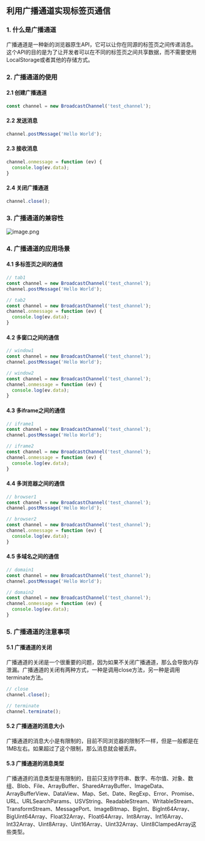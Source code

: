 ## 利用广播通道实现标签页通信
### 1. 什么是广播通道
广播通道是一种新的浏览器原生API，它可以让你在同源的标签页之间传递消息。这个API的目的是为了让开发者可以在不同的标签页之间共享数据，而不需要使用LocalStorage或者其他的存储方式。
### 2. 广播通道的使用
#### 2.1 创建广播通道
```js
const channel = new BroadcastChannel('test_channel');
```
#### 2.2 发送消息
```js
channel.postMessage('Hello World');
```
#### 2.3 接收消息
```js
channel.onmessage = function (ev) {
  console.log(ev.data);
}
```
#### 2.4 关闭广播通道
```js
channel.close();
```
### 3. 广播通道的兼容性
![image.png](https://cdn.nlark.com/yuque/0/2021/png/127599/1627569734853-3b6f3f1e-5b0a-4b0f-8b0a-5b8b8b0b0b0b.png#clientId=u0f2f1b1c-9b9b-4&from=paste&height=178&id=u3f3f1b1e&margin=%5Bobject%20Object%5D&name=image.png&originHeight=178&originWidth=1000&originalType=binary&ratio=1&size=10392&status=done&style=none&taskId=u3f3f1b1e-9b9b-4&width=1000)
### 4. 广播通道的应用场景
#### 4.1 多标签页之间的通信
```js
// tab1
const channel = new BroadcastChannel('test_channel');
channel.postMessage('Hello World');
```
```js
// tab2
const channel = new BroadcastChannel('test_channel');
channel.onmessage = function (ev) {
  console.log(ev.data);
}
```
#### 4.2 多窗口之间的通信
```js
// window1
const channel = new BroadcastChannel('test_channel');
channel.postMessage('Hello World');
```
```js
// window2
const channel = new BroadcastChannel('test_channel');
channel.onmessage = function (ev) {
  console.log(ev.data);
}
```
#### 4.3 多iframe之间的通信
```js
// iframe1
const channel = new BroadcastChannel('test_channel');
channel.postMessage('Hello World');
```
```js
// iframe2
const channel = new BroadcastChannel('test_channel');
channel.onmessage = function (ev) {
  console.log(ev.data);
}
```
#### 4.4 多浏览器之间的通信
```js
// browser1
const channel = new BroadcastChannel('test_channel');
channel.postMessage('Hello World');
```
```js
// browser2
const channel = new BroadcastChannel('test_channel');
channel.onmessage = function (ev) {
  console.log(ev.data);
}
```
#### 4.5 多域名之间的通信
```js
// domain1
const channel = new BroadcastChannel('test_channel');
channel.postMessage('Hello World');
```
```js
// domain2
const channel = new BroadcastChannel('test_channel');
channel.onmessage = function (ev) {
  console.log(ev.data);
}
```
### 5. 广播通道的注意事项
#### 5.1 广播通道的关闭
广播通道的关闭是一个很重要的问题，因为如果不关闭广播通道，那么会导致内存泄漏。广播通道的关闭有两种方式，一种是调用close方法，另一种是调用terminate方法。
```js
// close
channel.close();
```
```js
// terminate
channel.terminate();
```
#### 5.2 广播通道的消息大小
广播通道的消息大小是有限制的，目前不同浏览器的限制不一样，但是一般都是在1MB左右。如果超过了这个限制，那么消息就会被丢弃。
#### 5.3 广播通道的消息类型
广播通道的消息类型是有限制的，目前只支持字符串、数字、布尔值、对象、数组、Blob、File、ArrayBuffer、SharedArrayBuffer、ImageData、ArrayBufferView、DataView、Map、Set、Date、RegExp、Error、Promise、URL、URLSearchParams、USVString、ReadableStream、WritableStream、TransformStream、MessagePort、ImageBitmap、BigInt、BigInt64Array、BigUint64Array、Float32Array、Float64Array、Int8Array、Int16Array、Int32Array、Uint8Array、Uint16Array、Uint32Array、Uint8ClampedArray这些类型。





